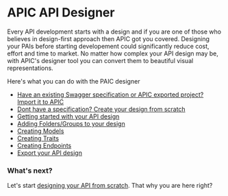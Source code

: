 # APIC API Designer

Every API development starts with a design and if you are one of those who believes in design-first approach then APIC got you covered. Designing your PAIs before starting developement could significantly reduce cost, effort and time to market. No matter how complex your API design may be, with APIC's designer tool you can convert them to beautiful visual representations.

Here's what you can do with the PAIC designer

* [Have an existing Swagger specification or APIC exported project? Import it to APIC](/designer/getting-started-with-designer.md)
* [Dont have a specification? Create your design from scratch](/designer/getting-started-with-designer.md)
* [Getting started with your API design](/designer/getting-started-with-designer.md)
* [Adding Folders/Groups to your design](/designer/create-folder.md)
* [Creating Models](/designer/create-model.md)
* [Creating Traits](/designer/create-trait.md)
* [Creating Endpoints](/designer/create-endpoint.md)
* [Export your API design](/designer/export-docs.md)

### What's next?

Let's start [designing your API from scratch](/designer/getting-started-with-designer.md). That why you are here right?

